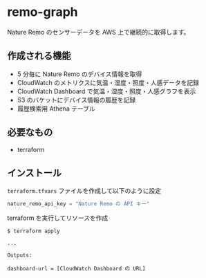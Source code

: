 # remo-graph

Nature Remo のセンサーデータを AWS 上で継続的に取得します。


## 作成される機能

  * 5 分毎に Nature Remo のデバイス情報を取得
  * CloudWatch のメトリクスに気温・湿度・照度・人感データを記録
  * CloudWatch Dashboard で気温・湿度・照度・人感グラフを表示
  * S3 のバケットにデバイス情報の履歴を記録
  * 履歴検索用 Athena テーブル

## 必要なもの

  * terraform

## インストール

`terraform.tfvars` ファイルを作成して以下のように設定

```tf
nature_remo_api_key = "Nature Remo の API キー"
```

terraform を実行してリソースを作成

```
$ terraform apply

...

Outputs:

dashboard-url = [CloudWatch Dashboard の URL]
```
